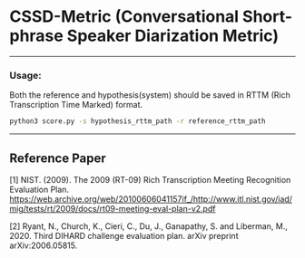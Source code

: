 # CSSD-Metric (Conversational Short-phrase Speaker Diarization Metric)

***
### Usage:

Both the reference and hypothesis(system) should be saved in RTTM (Rich Transcription Time Marked) format.

```bash
python3 score.py -s hypothesis_rttm_path -r reference_rttm_path
```

***
## Reference Paper

[1] NIST. (2009). The 2009 (RT-09) Rich Transcription Meeting Recognition Evaluation Plan. https://web.archive.org/web/20100606041157if_/http://www.itl.nist.gov/iad/mig/tests/rt/2009/docs/rt09-meeting-eval-plan-v2.pdf

[2] Ryant, N., Church, K., Cieri, C., Du, J., Ganapathy, S. and Liberman, M., 2020. Third DIHARD challenge evaluation plan. arXiv preprint arXiv:2006.05815.


